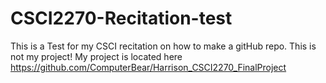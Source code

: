 # CSCI2270-Recitation-test

This is a Test for my CSCI recitation on how to make a gitHub repo.
This is not my project! My project is located here https://github.com/ComputerBear/Harrison_CSCI2270_FinalProject
